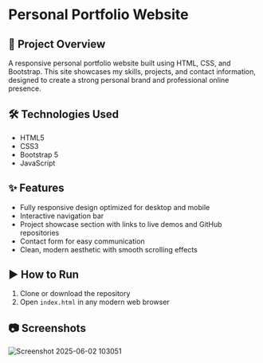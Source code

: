 # Personal Portfolio Website

## 📖 Project Overview  
A responsive personal portfolio website built using HTML, CSS, and Bootstrap. This site showcases my skills, projects, and contact information, designed to create a strong personal brand and professional online presence.

## 🛠️ Technologies Used  
- HTML5  
- CSS3  
- Bootstrap 5  
- JavaScript  

## ✨ Features  
- Fully responsive design optimized for desktop and mobile  
- Interactive navigation bar  
- Project showcase section with links to live demos and GitHub repositories  
- Contact form for easy communication  
- Clean, modern aesthetic with smooth scrolling effects  

## ▶️ How to Run  
1. Clone or download the repository  
2. Open `index.html` in any modern web browser  

## 📷 Screenshots  
![Screenshot 2025-06-02 103051](https://github.com/user-attachments/assets/3e1617cf-04c9-4748-86dc-943192963d9e)



